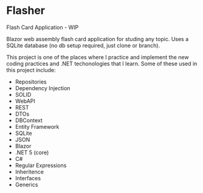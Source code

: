 # Flasher
Flash Card Application - WIP

Blazor web assembly flash card application for studing any topic.
Uses a SQLite database (no db setup required, just clone or branch).

This project is one of the places where I practice and implement the new coding practices and .NET techonologies that I learn. Some of these used in this project include:

* Repositories
* Dependency Injection
* SOLID
* WebAPI
* REST
* DTOs
* DBContext
* Entity Framework
* SQLite
* JSON
* Blazor
* .NET 5 (core)
* C#
* Regular Expressions
* Inheritence
* Interfaces
* Generics

